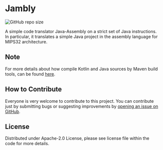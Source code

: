 # Jambly
![GitHub repo size](https://img.shields.io/github/repo-size/NicoMincuzzi/jambly)

A simple code translator Java-Assembly on a strict set of Java instructions. In particular, it translates a simple Java project in the assembly language for MIPS32 architecture.

## Note

For more details about how compile Kotlin and Java sources by Maven build tools, can be found [here](https://kotlinlang.org/docs/maven.html). 

## How to Contribute

Everyone is very welcome to contribute to this project. You can contribute just by submitting bugs or suggesting improvements by
[opening an issue on GitHub](https://github.com/NicoMincuzzi/jambly/issues).

## License
Distributed under Apache-2.0 License, please see license file within the code for more details.
